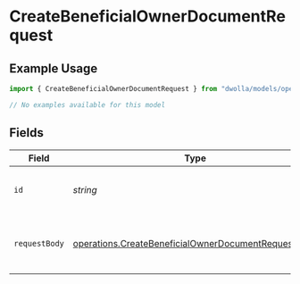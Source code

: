 # CreateBeneficialOwnerDocumentRequest

## Example Usage

```typescript
import { CreateBeneficialOwnerDocumentRequest } from "dwolla/models/operations";

// No examples available for this model
```

## Fields

| Field                                                                                                                      | Type                                                                                                                       | Required                                                                                                                   | Description                                                                                                                |
| -------------------------------------------------------------------------------------------------------------------------- | -------------------------------------------------------------------------------------------------------------------------- | -------------------------------------------------------------------------------------------------------------------------- | -------------------------------------------------------------------------------------------------------------------------- |
| `id`                                                                                                                       | *string*                                                                                                                   | :heavy_check_mark:                                                                                                         | beneficial owner unique identifier                                                                                         |
| `requestBody`                                                                                                              | [operations.CreateBeneficialOwnerDocumentRequestBody](../../models/operations/createbeneficialownerdocumentrequestbody.md) | :heavy_check_mark:                                                                                                         | Upload a document for a beneficial owner.                                                                                  |